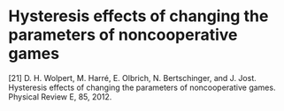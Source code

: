 # Hysteresis effects of changing the parameters of noncooperative games

\[21\] D. H. Wolpert, M. Harré, E. Olbrich, N. Bertschinger, and J. Jost. Hysteresis effects of changing the parameters of noncooperative games. Physical Review E, 85, 2012.

